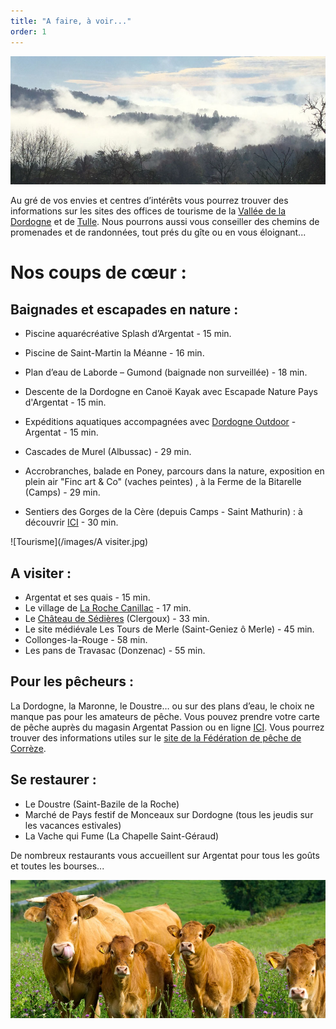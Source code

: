 ```yaml
---
title: "A faire, à voir..."
order: 1
---
```

![Paysage](/images/Brume.jpg)

Au gré de vos envies et centres d’intérêts vous pourrez trouver des informations sur les sites des offices de tourisme de la [Vallée de la Dordogne](https://www.vallee-dordogne.com/offres/office-de-tourisme-vallee-de-la-dordogne-bureau-daccueil-dargentat-sur-dordogne-argentat-fr-1528434) et de [Tulle](https://www.tulle-en-correze.com/). Nous pourrons aussi vous conseiller des chemins de promenades et de randonnées, tout prés du gîte ou en vous éloignant...

# Nos coups de cœur : 

## Baignades et escapades en nature : 
- Piscine aquarécréative Splash d’Argentat - 15 min.
- Piscine de Saint-Martin la Méanne - 16 min.
- Plan d’eau de Laborde – Gumond (baignade non surveillée) - 18 min.

- Descente de la Dordogne en Canoë Kayak avec Escapade Nature Pays d'Argentat - 15 min.
- Expéditions aquatiques accompagnées avec [Dordogne Outdoor](https://www.dordogne-outdoor.com/) - Argentat - 15 min.
- Cascades de Murel (Albussac) - 29 min.
- Accrobranches, balade en Poney, parcours dans la nature, exposition en plein air "Finc art & Co" (vaches peintes) , à la Ferme de la Bitarelle (Camps) - 29 min.
- Sentiers des Gorges de la Cère (depuis Camps - Saint Mathurin) : à découvrir [ICI](https://www.lesgorgesdelacere.fr/) - 30 min.

![Tourisme](/images/A visiter.jpg) 

## A visiter :
- Argentat et ses quais - 15 min.
- Le village de [La Roche Canillac](https://larochecanillac.fr/tourisme/decouverte-du-village) - 17 min.
- Le [Château de Sédières](https://www.correze.fr/domaine_sedieres) (Clergoux) - 33 min.
- Le site médiévale Les Tours de Merle (Saint-Geniez ô Merle) - 45 min.
- Collonges-la-Rouge - 58 min.
- Les pans de Travasac (Donzenac) - 55 min.

## Pour les pêcheurs :
La Dordogne, la Maronne, le Doustre… ou sur des plans d’eau, le choix ne manque pas pour les amateurs de pêche.
Vous pouvez prendre votre carte de pêche auprès du magasin Argentat Passion ou en ligne [ICI](https://www.cartedepeche.fr/).
Vous pourrez trouver des informations utiles sur le [site de la Fédération de pêche de Corrèze](https://www.peche19.fr/).

## Se restaurer :
- Le Doustre (Saint-Bazile de la Roche)
- Marché de Pays festif de Monceaux sur Dordogne (tous les jeudis sur les vacances estivales)
- La Vache qui Fume (La Chapelle Saint-Géraud)

De nombreux restaurants vous accueillent sur Argentat pour tous les goûts et toutes les bourses...

![Vaches limousines](/images/vaches2.jpg) 